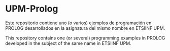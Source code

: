 # UPM-Prolog
Este repositorio contiene uno (o varios) ejemplos de programación en PROLOG desarrollados en la asignatura del mismo nombre en ETSIINF UPM.

This repository contains one (or several) programming examples in PROLOG developed in the subject of the same name in ETSIINF UPM.